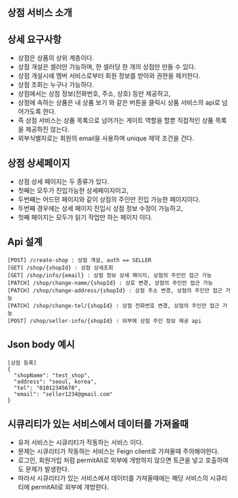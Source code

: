 ## 상점 서비스 소개
## 상세 요구사항
* 상점은 상품의 상위 계층이다.
* 상점 개설은 셀러만 가능하며, 한 셀러당 한 개의 상점만 만들 수 있다.
* 상점 개설시에 멤버 서비스로부터 회원 정보를 받아와 권한을 체키한다.
* 상점 조회는 누구나 가능하다.
* 상점에서는 상점 정보(전화번호, 주소, 상호) 등만 제공하고,
* 상점에 속하는 상품은 내 상품 보기 와 같은 버튼을 클릭시 상품 서비스의 api로 넘어가도록 한다.
* 즉 상점 서비스는 상품 목록으로 넘어가는 게이트 역할을 할뿐 직접적인 상품 목록을 제공하진 않는다.
* 외부식별자로는 회원의 email을 사용하며 unique 제약 조건을 건다.

## 상점 상세페이지
* 상점 상세 페이지는 두 종류가 있다.
* 첫째는 모두가 진입가능한 상세페이지이고,
* 두번째는 어드민 페이지와 같이 상점의 주인만 진입 가능한 페이지이다.
* 두번째 경우에는 상세 페이지 진입시 상점 정보 수정이 가능하고, 
* 첫째 페이지는 모두가 읽기 작업만 하는 페이지 이다.

## Api 설계
```
[POST] /create-shop : 상점 개설, auth == SELLER
[GET] /shop/{shopId} : 상점 상세조회
[GET] /shop/info/{email} : 상점 정보 상세 페이지, 상점의 주인만 접근 가능
[PATCH] /shop/change-name/{shopId} : 상호 변경, 상점의 주인만 접근 가능
[PATCH] /shop/change-address/{shopId} : 상점 주소 변경, 상점의 주인만 접근 가능
[PATCH] /shop/change-tel/{shopId} : 상점 전화번호 변경, 상점의 주인만 접근 가능
[POST] /shop/seller-info/{shopId} : 외부에 상점 주인 정보 제공 api
```

## Json body 예시
```
[상점 등록]
{
  "shopName": "test_shop",
  "address": "seoul, korea",
  "tel": "01012345678",
  "email": "seller1234@gmail.com"
}
```

## 시큐리티가 있는 서비스에서 데이터를 가져올때
* 유저 서비스는 시큐리티가 작동하는 서비스 이다.
* 문제는 시큐리티가 작동하는 서비스는 Feign client로 가져올때 주의해야한다.
* 로그인, 회원가입 처럼 permitAll로 외부에 개방하지 않으면 토큰을 넣고 호출하여도 문제가 발생한다.
* 따라서 시큐리티가 있는 서비스에서 데이터를 가져올때에는 해당 서비스의 시큐리티에 permitAll로 외부에 개방한다.